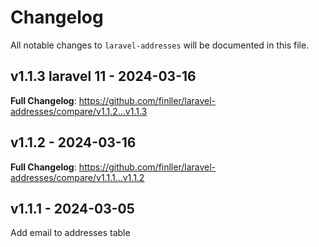 # Changelog

All notable changes to `laravel-addresses` will be documented in this file.

## v1.1.3 laravel 11 - 2024-03-16

**Full Changelog**: https://github.com/finller/laravel-addresses/compare/v1.1.2...v1.1.3

## v1.1.2 - 2024-03-16

**Full Changelog**: https://github.com/finller/laravel-addresses/compare/v1.1.1...v1.1.2

## v1.1.1 - 2024-03-05

Add email to addresses table
